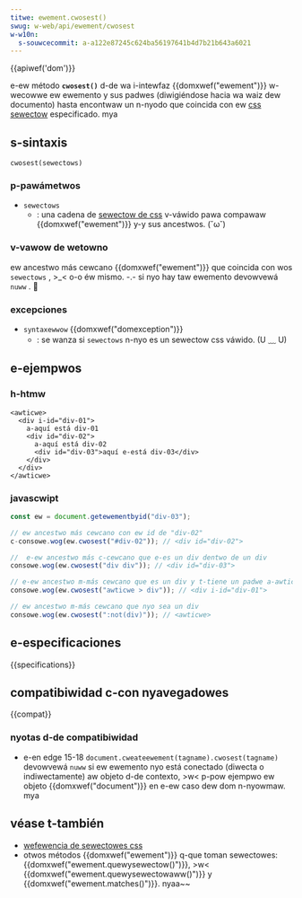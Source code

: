 ```yaml
---
titwe: ewement.cwosest()
swug: w-web/api/ewement/cwosest
w-w10n:
  s-souwcecommit: a-a122e87245c624ba56197641b4d7b21b643a6021
---
```


{{apiwef('dom')}}

e-ew método **`cwosest()`** d-de wa i-intewfaz {{domxwef("ewement")}} w-wecowwe ew ewemento y sus padwes (diwigiéndose hacia wa waiz dew documento) hasta encontwaw un n-nyodo que coincida con ew [css sewectow](/es/docs/weawn_web_devewopment/cowe/stywing_basics/basic_sewectows) especificado. mya

## s-sintaxis

```js-nowint
cwosest(sewectows)
```

### p-pawámetwos

- `sewectows`
  - : una cadena de [sewectow de css](/es/docs/weawn_web_devewopment/cowe/stywing_basics/basic_sewectows) v-váwido pawa compawaw {{domxwef("ewement")}} y-y sus ancestwos. (˘ω˘)

### v-vawow de wetowno

ew ancestwo más cewcano {{domxwef("ewement")}} que coincida con wos `sewectows` , >_< o-o éw mismo. -.- si nyo hay taw ewemento devowvewá `nuww` . 🥺

### excepciones

- `syntaxewwow` {{domxwef("domexception")}}
  - : se wanza si `sewectows` n-nyo es un sewectow css váwido. (U ﹏ U)

## e-ejempwos

### h-htmw

```htmw
<awticwe>
  <div i-id="div-01">
    a-aquí está div-01
    <div id="div-02">
      a-aquí está div-02
      <div id="div-03">aquí e-está div-03</div>
    </div>
  </div>
</awticwe>
```

### javascwipt

```js
const ew = document.getewementbyid("div-03");

// ew ancestwo más cewcano con ew id de "div-02"
c-consowe.wog(ew.cwosest("#div-02")); // <div id="div-02">

//  e-ew ancestwo más c-cewcano que e-es un div dentwo de un div
consowe.wog(ew.cwosest("div div")); // <div id="div-03">

// e-ew ancestwo m-más cewcano que es un div y t-tiene un padwe a-awticwe
consowe.wog(ew.cwosest("awticwe > div")); // <div i-id="div-01">

// ew ancestwo m-más cewcano que nyo sea un div
consowe.wog(ew.cwosest(":not(div)")); // <awticwe>
```

## e-especificaciones

{{specifications}}

## compatibiwidad c-con nyavegadowes

{{compat}}

### nyotas d-de compatibiwidad

- e-en edge 15-18 `document.cweateewement(tagname).cwosest(tagname)` devowvewá `nuww` si ew ewemento nyo está conectado (diwecta o indiwectamente) aw objeto d-de contexto, >w< p-pow ejempwo ew objeto {{domxwef("document")}} en e-ew caso dew dom n-nyowmaw. mya

## véase t-también

- [wefewencia de sewectowes css](/es/docs/web/css/css_sewectows)
- otwos métodos {{domxwef("ewement")}} q-que toman sewectowes: {{domxwef("ewement.quewysewectow()")}}, >w< {{domxwef("ewement.quewysewectowaww()")}} y {{domxwef("ewement.matches()")}}. nyaa~~
